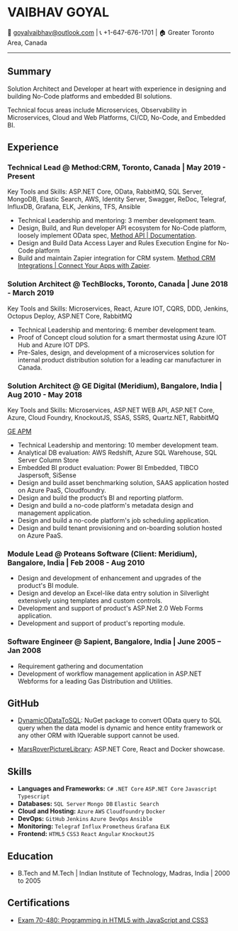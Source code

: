 # VAIBHAV GOYAL

:email: goyalvaibhav@outlook.com | :telephone_receiver: +1-647-676-1701 | :house: Greater Toronto Area, Canada

----

## Summary

Solution Architect and Developer at heart with experience in designing and building No-Code platforms and embedded BI solutions.

Technical focus areas include Microservices, Observability in Microservices, Cloud and Web Platforms, CI/CD, No-Code, and Embedded BI.

## Experience

### Technical Lead @ Method:CRM, Toronto, Canada | May 2019 - Present

Key Tools and Skills: ASP.NET Core, OData, RabbitMQ, SQL Server, MongoDB, Elastic Search, AWS, Identity Server, Swagger, ReDoc, Telegraf, InfluxDB, Grafana, ELK, Jenkins, TFS, Ansible

- Technical Leadership and mentoring:  3 member development team.
- Design, Build, and Run developer API ecosystem for No-Code platform, loosely implement OData spec, [Method API | Documentation](https://developer.method.me/).
- Design and Build Data Access Layer and Rules Execution Engine for No-Code platform
- Build and maintain Zapier integration for CRM system. [Method CRM Integrations | Connect Your Apps with Zapier](https://zapier.com/apps/method-crm/integrations).

### Solution Architect @ TechBlocks, Toronto, Canada | June 2018 - March 2019

Key Tools and Skills: Microservices, React, Azure IOT, CQRS, DDD, Jenkins, Octopus Deploy, ASP.NET Core, RabbitMQ

- Technical Leadership and mentoring:  6 member development team.
- Proof of Concept cloud solution for a smart thermostat using Azure IOT Hub and Azure IOT DPS.
- Pre-Sales, design, and development of a microservices solution for internal product distribution solution for a leading car manufacturer in Canada.
  

### Solution Architect @ GE Digital (Meridium), Bangalore, India | Aug 2010 - May 2018

Key Tools and Skills: Microservices, ASP.NET WEB API, ASP.NET Core, Azure, Cloud Foundry, KnockoutJS, SSAS, SSRS, Quartz.NET, RabbitMQ

[GE APM](https://www.ge.com/digital/applications/asset-performance-management)

- Technical Leadership and mentoring: 10 member development team.
- Analytical DB evaluation: AWS Redshift,  Azure SQL Warehouse, SQL Server Column Store
- Embedded BI product evaluation: Power BI Embedded, TIBCO Jaspersoft, SiSense
- Design and build asset benchmarking solution, SAAS application hosted on Azure PaaS, Cloudfoundry.
- Design and build the product’s BI and reporting platform.
- Design and build a no-code platform's metadata design and management application.
- Design and build a no-code platform's job scheduling application.
- Design and build tenant provisioning and on-boarding solution hosted on Azure PaaS.

### Module Lead @ Proteans Software (Client: Meridium), Bangalore, India | Feb 2008 - Aug 2010

- Design and development of enhancement and upgrades of the product's BI module.   
- Design and develop an Excel-like data entry solution in Silverlight extensively using templates and custom controls.    
- Development and support of product's ASP.Net 2.0 Web Forms application.   
- Development and support of product's reporting module. 


### Software Engineer @ Sapient, Bangalore, India | June 2005 – Jan 2008

- Requirement gathering and documentation
- Development of workflow management application in ASP.NET Webforms for a leading Gas Distribution and Utilities.

## GitHub

- [DynamicODataToSQL](https://github.com/DynamicODataToSQL/DynamicODataToSQL): NuGet package to convert OData query to SQL query when the data model is dynamic and hence entity framework or any other ORM with IQuerable support cannot be used.

- [MarsRoverPictureLibrary](https://github.com/vaibhav-goyal/MarsRoverPictureLibrary): ASP.NET Core, React and Docker showcase.

## Skills

- **Languages and Frameworks:** `C#` `.NET Core` `ASP.NET Core` `Javascript` `Typescript`
- **Databases:** `SQL Server` `Mongo DB` `Elastic Search`
- **Cloud and Hosting:** `Azure` `AWS` `Cloudfoundry` `Docker`
- **DevOps:** `GitHub` `Jenkins` `Azure DevOps` `Ansible`
- **Monitoring:** `Telegraf` `Influx` `Prometheus` `Grafana` `ELK`
- **Frontend:** `HTML5` `CSS3` `React` `Angular` `KnockoutJS`

## Education

- B.Tech and M.Tech | Indian Institute of Technology, Madras, India | 2000 to 2005

## Certifications

- [Exam 70-480: Programming in HTML5 with JavaScript and CSS3](http://www.microsoft.com/learning/en-us/exam-70-480.aspx)
